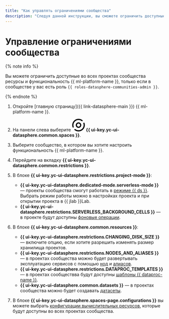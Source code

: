 ```yaml
---
title: "Как управлять ограничениями сообщества"
description: "Следуя данной инструкции, вы сможете ограничить доступные во всех проектах сообщества ресурсы и функциональность {{ ml-platform-name }}."
---
```


# Управление ограничениями сообщества

{% note info %}

Вы можете ограничить доступные во всех проектах сообщества ресурсы и функциональность {{ ml-platform-name }}, только если в сообществе у вас есть роль `{{ roles-datasphere-communities-admin }}`.

{% endnote %}

1. Откройте [главную страницу]({{ link-datasphere-main }}) {{ ml-platform-name }}.
1. На панели слева выберите ![community-panel](../../../_assets/datasphere/communities.svg) **{{ ui-key.yc-ui-datasphere.common.spaces }}**.
1. Выберите сообщество, в котором вы хотите настроить функциональность {{ ml-platform-name }}.
1. Перейдите на вкладку **{{ ui-key.yc-ui-datasphere.common.restrictions }}**.
1. В блоке **{{ ui-key.yc-ui-datasphere.restrictions.project-mode }}**:

    * **{{ ui-key.yc-ui-datasphere.dedicated-mode.serverless-mode }}** — проекты сообщества смогут работать в [режиме {{ ds }}](../../concepts/project.md#dedicated). Выбрать режим работы можно в настройках проекта и при открытии проекта в {{ jlab }}Lab.
    * **{{ ui-key.yc-ui-datasphere.restrictions.SERVERLESS_BACKGROUND_CELLS }}** — в проекте будут доступны [фоновые операции](../../concepts/async).

1. В блоке **{{ ui-key.yc-ui-datasphere.common.resources }}**:

    * **{{ ui-key.yc-ui-datasphere.restrictions.CHANGING_DISK_SIZE }}** — включите опцию, если хотите разрешить изменять размер хранилища проектов.
    * **{{ ui-key.yc-ui-datasphere.restrictions.NODES_AND_ALIASES }}** — в проектах сообщества можно будет развертывать эксплуатацию сервисов с помощью [нод](../../concepts/deploy/index.md#node) и [алиасов](../../concepts/deploy/index.md#alias).
    * **{{ ui-key.yc-ui-datasphere.restrictions.DATAPROC_TEMPLATES }}** — в проектах сообществва будут доступны [шаблоны {{ dataproc-name }}](../../concepts/data-proc-template).
    * **{{ ui-key.yc-ui-datasphere.common.datasets }}** — в проектах сообщества можно будет создавать [датасеты](../../concepts/dataset).

1. В блоке **{{ ui-key.yc-ui-datasphere.spaces-page.configurations }}** вы можете выбрать [конфигурации вычислительных ресурсов](../../concepts/configurations.md), которые будут доступны во всех проектах сообщества.
